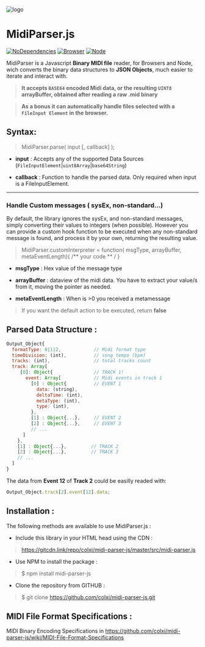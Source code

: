 ![logo](https://cdn.rawgit.com/colxi/midi-parser-js/7e083d58/logo.png)

# MidiParser.js 
[![NoDependencies](https://img.shields.io/badge/dependencies-none-green.svg)](https://github.com/colxi/midi-parser-js)
[![Browser](https://img.shields.io/badge/browser-compatible-blue.svg)](https://github.com/colxi/midi-parser-js)
[![Node](https://img.shields.io/badge/node-compatible-brightgreen.svg)](https://www.npmjs.com/package/midi-parser-js)

MidiParser is a Javascript **Binary MIDI file** reader, for Browsers and Node, wich converts the binary data structures  to **JSON Objects**, much easier to iterate and interact with.

> **It accepts ```BASE64``` encoded Midi data, or the resulting ```UINT8``` arrayBuffer, obtained after reading a raw  .mid binary** 

>**As a bonus it can automatically handle files selected with a  ```FileInput Element``` in the browser.** 


## Syntax:


> MidiParser.parse( input [, callback] );

- **input** : Accepts any of the supported Data Sources (```FileInputElement```|```uint8Array```|```base64String```)

- **callback** : Function to handle the parsed data. Only required when input is a FileInputElement. 
 


---

### Handle Custom messages ( sysEx, non-standard...)

By default, the library ignores the sysEx, and non-standard messages, simply converting their values to integers (when possible).
However you can provide a custom hook function to be executed when any non-standard message is found, and process it by your own, returning the resulting value.



> MidiParser.customInterpreter = function( msgType, arrayBuffer, metaEventLength){  /** your code ** / }

- **msgType** : Hex value of the message type
 
- **arrayBuffer** : dataview of the midi data. You have to extract your value/s from it, moving the pointer as needed.

- **metaEventLength** : When is >0 you received a metamessage

> If you want the default action to be executed, return **false**


## Parsed Data Structure :


```javascript
Output_Object{
  formatType: 0|1|2, 			// Midi format type
  timeDivision: (int),			// song tempo (bpm)
  tracks: (int), 				// total tracks count
  track: Array[
  	 [0]: Object{				// TRACK 1!
  	   event: Array[		    // Midi events in track 1
  	     [0] : Object{			// EVENT 1
  		   data: (string),
  		   deltaTime: (int),
  		   metaType: (int),
  		   type: (int),
  		 },
         [1] : Object{...},	    // EVENT 2
         [2] : Object{...},		// EVENT 3
  		 // ...
  	  ]
    },
  	[1] : Object{...},         // TRACK 2
  	[2] : Object{...},         // TRACK 3
  	// ...
  ]
}
```
The data from **Event 12** of **Track 2** could be easilly readed with:
```javascript
Output_Object.track[2].event[12].data;
```
 
## Installation :

The following methods are available to use MidiParser.js :


- Include this library in your HTML head using the CDN :

> https://gitcdn.link/repo/colxi/midi-parser-js/master/src/midi-parser.js

- Use NPM to install the package :

> $ npm install midi-parser-js

- Clone the repository from GITHUB :

> $ git clone https://github.com/colxi/midi-parser-js.git



## MIDI File Format Specifications :

MIDI Binary Encoding Specifications in https://github.com/colxi/midi-parser-js/wiki/MIDI-File-Format-Specifications

